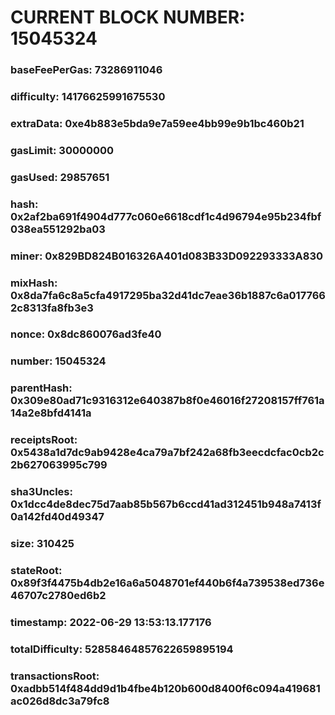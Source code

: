 # CURRENT BLOCK NUMBER: 15045324

### baseFeePerGas: 73286911046
### difficulty: 14176625991675530
### extraData: 0xe4b883e5bda9e7a59ee4bb99e9b1bc460b21
### gasLimit: 30000000
### gasUsed: 29857651
### hash: 0x2af2ba691f4904d777c060e6618cdf1c4d96794e95b234fbf038ea551292ba03
### miner: 0x829BD824B016326A401d083B33D092293333A830
### mixHash: 0x8da7fa6c8a5cfa4917295ba32d41dc7eae36b1887c6a0177662c8313fa8fb3e3
### nonce: 0x8dc860076ad3fe40
### number: 15045324
### parentHash: 0x309e80ad71c9316312e640387b8f0e46016f27208157ff761a14a2e8bfd4141a
### receiptsRoot: 0x5438a1d7dc9ab9428e4ca79a7bf242a68fb3eecdcfac0cb2c2b627063995c799
### sha3Uncles: 0x1dcc4de8dec75d7aab85b567b6ccd41ad312451b948a7413f0a142fd40d49347
### size: 310425
### stateRoot: 0x89f3f4475b4db2e16a6a5048701ef440b6f4a739538ed736e46707c2780ed6b2
### timestamp: 2022-06-29 13:53:13.177176
### totalDifficulty: 52858464857622659895194
### transactionsRoot: 0xadbb514f484dd9d1b4fbe4b120b600d8400f6c094a419681ac026d8dc3a79fc8
